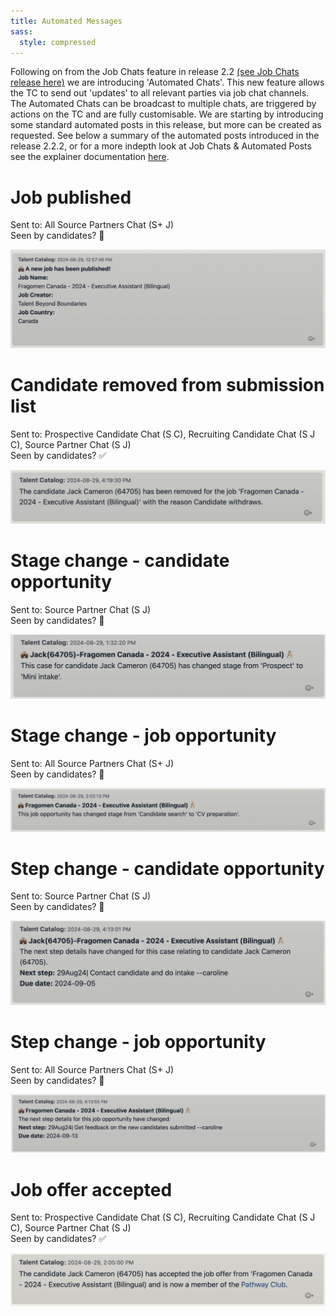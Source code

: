 ```yaml
---
title: Automated Messages
sass:
  style: compressed
---
```


Following on from the Job Chats feature in release 2.2 [(see Job Chats release here)](./../v220/job_chats.md) 
we are introducing 'Automated Chats'. This new feature allows the TC to send out 'updates' to all 
relevant parties via job chat channels. The Automated Chats can be broadcast to multiple chats, are triggered by actions
on the TC and are fully customisable. We are starting by introducing some standard automated posts in this release, but 
more can be created as requested. 
See below a summary of the automated posts introduced in the release 2.2.2, or for a more indepth look at Job Chats & 
Automated Posts see the explainer documentation 
[here](https://docs.google.com/document/d/1h5QaUNOSPP-pjJsMCDwXS_SQUrurvLfnBKPX87orgbE/edit?usp=sharing).


# Job published
Sent to: All Source Partners Chat (S+ J)
<br>
Seen by candidates? 🚫

<div class="card-image-container">
  <img src="./../assets/images/v222/AutoJobPublished.png" 
        alt="Candidate Registration and Consents" class="card-image">
</div>

# Candidate removed from submission list
Sent to: Prospective Candidate Chat (S C), Recruiting Candidate Chat (S J C), Source Partner Chat (S J)
<br>
Seen by candidates? ✅

<div class="card-image-container">
  <img src="./../assets/images/v222/AutoRemovedSubList.png" 
        alt="Candidate Registration and Consents" class="card-image">
</div>


# Stage change - candidate opportunity
Sent to: Source Partner Chat (S J)
<br>
Seen by candidates? 🚫

<div class="card-image-container">
  <img src="./../assets/images/v222/AutoCandOppStageChange.png" 
        alt="Candidate Registration and Consents" class="card-image">
</div>

# Stage change - job opportunity
Sent to: All Source Partners Chat (S+ J)
<br>
Seen by candidates? 🚫
<div class="card-image-container">
  <img src="./../assets/images/v222/AutoJobOppStageChange.png" 
        alt="Candidate Registration and Consents" class="card-image">
</div>

# Step change - candidate opportunity
Sent to: Source Partner Chat (S J)
<br>
Seen by candidates? 🚫
<div class="card-image-container">
  <img src="./../assets/images/v222/AutoCandOppStepChange.png" 
        alt="Candidate Registration and Consents" class="card-image">
</div>

# Step change - job opportunity
Sent to: All Source Partners Chat (S+ J)
<br>
Seen by candidates? 🚫

<div class="card-image-container">
  <img src="./../assets/images/v222/AutoJobOppStepChange.png" 
        alt="Candidate Registration and Consents" class="card-image">
</div>

# Job offer accepted
Sent to: Prospective Candidate Chat (S C), Recruiting Candidate Chat (S J C), Source Partner Chat (S J)
<br>
Seen by candidates? ✅

<div class="card-image-container">
  <img src="./../assets/images/v222/AutoAcceptedJob.png" 
        alt="Candidate Registration and Consents" class="card-image">
</div>



